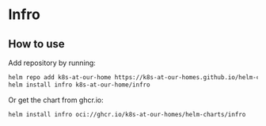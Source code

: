 # Infro

## How to use

Add repository by running:

```bash
helm repo add k8s-at-our-home https://k8s-at-our-homes.github.io/helm-charts/
helm install infro k8s-at-our-home/infro
```

Or get the chart from ghcr.io:

```bash
helm install infro oci://ghcr.io/k8s-at-our-homes/helm-charts/infro
```
